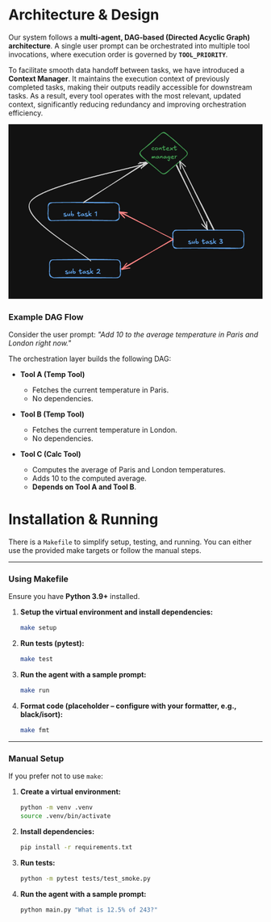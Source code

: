 # Architecture & Design

Our system follows a **multi-agent, DAG-based (Directed Acyclic Graph) architecture**. A single user prompt can be orchestrated into multiple tool invocations, where execution order is governed by **`TOOL_PRIORITY`**.

To facilitate smooth data handoff between tasks, we have introduced a **Context Manager**. It maintains the execution context of previously completed tasks, making their outputs readily accessible for downstream tasks. As a result, every tool operates with the most relevant, updated context, significantly reducing redundancy and improving orchestration efficiency.

<p align="center">
  <img src="assets/dag.png" alt="DAG Architecture" width="600"/>
</p>

### Example DAG Flow

Consider the user prompt:
_"Add 10 to the average temperature in Paris and London right now."_

The orchestration layer builds the following DAG:

- **Tool A (Temp Tool)**

  - Fetches the current temperature in Paris.
  - No dependencies.

- **Tool B (Temp Tool)**

  - Fetches the current temperature in London.
  - No dependencies.

- **Tool C (Calc Tool)**

  - Computes the average of Paris and London temperatures.
  - Adds 10 to the computed average.
  - **Depends on Tool A and Tool B**.

# Installation & Running

There is a `Makefile` to simplify setup, testing, and running. You can either use the provided make targets or follow the manual steps.

---

### Using Makefile

Ensure you have **Python 3.9+** installed.

1. **Setup the virtual environment and install dependencies:**

   ```bash
   make setup
   ```

2. **Run tests (pytest):**

   ```bash
   make test
   ```

3. **Run the agent with a sample prompt:**

   ```bash
   make run
   ```

4. **Format code (placeholder – configure with your formatter, e.g., black/isort):**

   ```bash
   make fmt
   ```

---

### Manual Setup

If you prefer not to use `make`:

1. **Create a virtual environment:**

   ```bash
   python -m venv .venv
   source .venv/bin/activate
   ```

2. **Install dependencies:**

   ```bash
   pip install -r requirements.txt
   ```

3. **Run tests:**

   ```bash
   python -m pytest tests/test_smoke.py
   ```

4. **Run the agent with a sample prompt:**

   ```bash
   python main.py "What is 12.5% of 243?"
   ```
